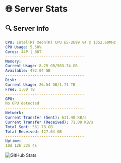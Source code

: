 # 🌐 Server Stats
## 🔍 Server Info
```yaml
CPU: Intel(R) Xeon(R) CPU E5-2699 v4 @ 1352.60MHz
CPU Usage: 5.50%
Cores: 44P | 88T
-----------------------------------
Memory:
Current Usage: 8.25 GB/503.74 GB
Available: 492.04 GB
-----------------------------------
Disk:
Current Usage: 26.54 GB/1.71 TB
Free: 1.60 TB
-----------------------------------
GPU:
No GPU detected
-----------------------------------
Network:
Current Transfer (Sent): 611.48 KB/s
Current Transfer (Received): 71.09 KB/s
Total Sent: 561.78 GB
Total Received: 127.64 GB
-----------------------------------
Uptime:
10d 12h 32m 4s
```
![GitHub Stats](https://img.shields.io/badge/Updated-2025-04-30_05:40:52-blue)